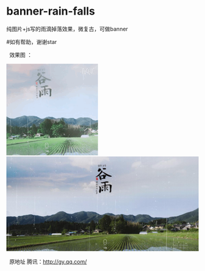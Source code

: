 # banner-rain-falls
纯图片+js写的雨滴掉落效果，微复古，可做banner

#如有帮助，谢谢star

 
效果图 ：


<img src="img/guyubanner.gif" />
<img src="img/guyubanner.jpg" />

 
原地址 腾讯：http://gy.qq.com/
